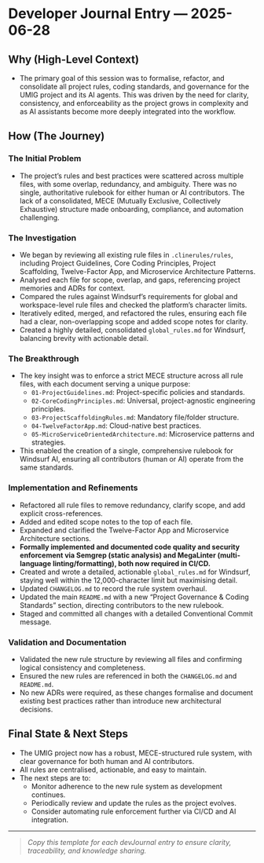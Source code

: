 # Developer Journal Entry — 2025-06-28

## Why (High-Level Context)

- The primary goal of this session was to formalise, refactor, and consolidate all project rules, coding standards, and governance for the UMIG project and its AI agents. This was driven by the need for clarity, consistency, and enforceability as the project grows in complexity and as AI assistants become more deeply integrated into the workflow.

## How (The Journey)

### The Initial Problem

- The project’s rules and best practices were scattered across multiple files, with some overlap, redundancy, and ambiguity. There was no single, authoritative rulebook for either human or AI contributors. The lack of a consolidated, MECE (Mutually Exclusive, Collectively Exhaustive) structure made onboarding, compliance, and automation challenging.

### The Investigation

- We began by reviewing all existing rule files in `.clinerules/rules`, including Project Guidelines, Core Coding Principles, Project Scaffolding, Twelve-Factor App, and Microservice Architecture Patterns.
- Analysed each file for scope, overlap, and gaps, referencing project memories and ADRs for context.
- Compared the rules against Windsurf’s requirements for global and workspace-level rule files and checked the platform’s character limits.
- Iteratively edited, merged, and refactored the rules, ensuring each file had a clear, non-overlapping scope and added scope notes for clarity.
- Created a highly detailed, consolidated `global_rules.md` for Windsurf, balancing brevity with actionable detail.

### The Breakthrough

- The key insight was to enforce a strict MECE structure across all rule files, with each document serving a unique purpose:
  - `01-ProjectGuidelines.md`: Project-specific policies and standards.
  - `02-CoreCodingPrinciples.md`: Universal, project-agnostic engineering principles.
  - `03-ProjectScaffoldingRules.md`: Mandatory file/folder structure.
  - `04-TwelveFactorApp.md`: Cloud-native best practices.
  - `05-MicroServiceOrientedArchitecture.md`: Microservice patterns and strategies.
- This enabled the creation of a single, comprehensive rulebook for Windsurf AI, ensuring all contributors (human or AI) operate from the same standards.

### Implementation and Refinements

- Refactored all rule files to remove redundancy, clarify scope, and add explicit cross-references.
- Added and edited scope notes to the top of each file.
- Expanded and clarified the Twelve-Factor App and Microservice Architecture sections.
- **Formally implemented and documented code quality and security enforcement via Semgrep (static analysis) and MegaLinter (multi-language linting/formatting), both now required in CI/CD.**
- Created and wrote a detailed, actionable `global_rules.md` for Windsurf, staying well within the 12,000-character limit but maximising detail.
- Updated `CHANGELOG.md` to record the rule system overhaul.
- Updated the main `README.md` with a new “Project Governance & Coding Standards” section, directing contributors to the new rulebook.
- Staged and committed all changes with a detailed Conventional Commit message.

### Validation and Documentation

- Validated the new rule structure by reviewing all files and confirming logical consistency and completeness.
- Ensured the new rules are referenced in both the `CHANGELOG.md` and `README.md`.
- No new ADRs were required, as these changes formalise and document existing best practices rather than introduce new architectural decisions.

## Final State & Next Steps

- The UMIG project now has a robust, MECE-structured rule system, with clear governance for both human and AI contributors.
- All rules are centralised, actionable, and easy to maintain.
- The next steps are to:
  - Monitor adherence to the new rule system as development continues.
  - Periodically review and update the rules as the project evolves.
  - Consider automating rule enforcement further via CI/CD and AI integration.

---

> _Copy this template for each devJournal entry to ensure clarity, traceability, and knowledge sharing._
